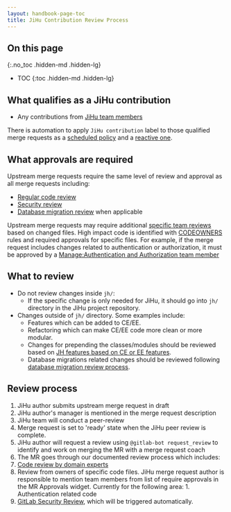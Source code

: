 ```yaml
---
layout: handbook-page-toc
title: JiHu Contribution Review Process
---
```


## On this page
{:.no_toc .hidden-md .hidden-lg}

- TOC
{:toc .hidden-md .hidden-lg}

## What qualifies as a JiHu contribution

- Any contributions from [JiHu team members](https://gitlab.com/groups/gitlab-jh/jh-team/-/group_members?with_inherited_permissions=exclude)

There is automation to apply `JiHu contribution` label to those qualified
merge requests as a [scheduled policy](https://gitlab.com/gitlab-org/quality/triage-ops/-/blob/master/policies/stages/hygiene/label-jihu-contribution.yml)
and a [reactive one](https://gitlab.com/gitlab-org/quality/triage-ops/-/blob/master/triage/processor/jihu_contribution.rb).

## What approvals are required

Upstream merge requests require the same level of review and approval as all merge requests including:

- [Regular code review](https://docs.gitlab.com/ee/development/code_review.html)
- [Security review](jihu-security-review-process.html)
- [Database migration review](jihu-database-change-process.html) when applicable

Upstream merge requests may require additional [specific team reviews](https://docs.gitlab.com/ee/development/code_review.html#approval-guidelines) based on changed files. High impact code is identified with [CODEOWNERS](https://gitlab.com/gitlab-org/gitlab/-/blob/master/.gitlab/CODEOWNERS) rules and required approvals for specific files. For example, if the merge request includes changes related to authentication or authorization, it must be approved by a [Manage:Authentication and Authorization team member](https://about.gitlab.com/company/team/)

## What to review

- Do not review changes inside `jh/`:
  - If the specific change is only needed for JiHu, it should go into `jh/`
  directory in the JiHu project repository.
- Changes outside of `jh/` directory. Some examples include:
  - Features which can be added to CE/EE.
  - Refactoring which can make CE/EE code more clean or more modular.
  - Changes for prepending the classes/modules should be reviewed based on
    [JH features based on CE or EE features](https://docs.gitlab.com/ee/development/jh_features_review.html#jh-features-based-on-ce-or-ee-features).
  - Database migrations related changes should be reviewed following
    [database migration review process](jihu-database-change-process.html).

## Review process

1. JiHu author submits upstream merge request in draft
1. JiHu author's manager is mentioned in the merge request description
1. JiHu team will conduct a peer-review
1. Merge request is set to 'ready' state when the JiHu peer review is complete.
1. JiHu author will request a review using `@gitlab-bot request_review` to identify and work on merging the MR with a merge request coach
1. The MR goes through our documented review process which includes:
  1. [Code review by domain experts](#what-approvals-are-required)
  1. Review from owners of specific code files. JiHu merge request author is responsible to mention team members from list of require approvals in the MR Approvals widget. Currently for the following area:
    1. Authentication related code
  1. [GitLab Security Review](jihu-security-review-process.html#security-review-workflow-for-jihu-contributions), which will be triggered automatically.
